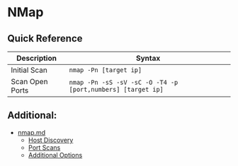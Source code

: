 # NMap

## Quick Reference

| Description | Syntax |
| ----------- | ------ |
| Initial Scan | `nmap -Pn [target ip]` |
| Scan Open Ports | `nmap -Pn -sS -sV -sC -O -T4 -p [port,numbers] [target ip]` |

## Additional:
- [nmap.md](/nmap.md)
  - [Host Discovery](#host-discovery)
  - [Port Scans](#port-scans)
  - [Additional Options](#additional-options)
